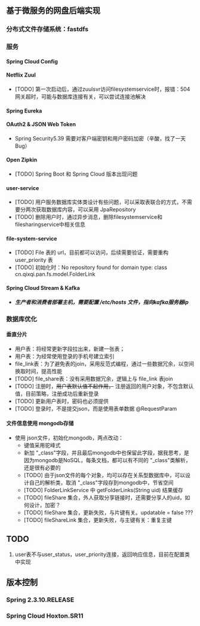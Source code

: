 ## 基于微服务的网盘后端实现

### 分布式文件存储系统：fastdfs

### 服务

#### Spring Cloud Config
    
#### Netflix Zuul
* [TODO] 第一次启动后，通过zuulsvr访问filesystemservice时，报错：504网关超时，可能与数据库连接有关，可以尝试连接池解决

#### Spring Eureka 

#### OAuth2 & JSON Web Token
* Spring Security5.39 需要对客户端密钥和用户密码加密（辛酸，找了一天Bug）

#### Open Zipkin
* [TODO] Spring Boot 和 Spring Cloud 版本出现问题

#### user-service
* [TODO] 用户服务数据库实体类设计有些问题，可以采取表联合的方式，不需要分两次获取数据库内容，可以采用 JpaRepository
* [TODO] 删除用户时，通过异步消息，删除filesystemservice和filesharingservice中相关信息

#### file-system-service
* [TODO] File 表的 url，目前都可以访问，后续需要验证，需要重构 user_priority 表
* [TODO] 初始化时：No repository found for domain type: class cn.qixqi.pan.fs.model.FolderLink

#### Spring Cloud Stream & Kafka
* ***生产者和消费者部署主机，需要配置 /etc/hosts 文件，指向kafka服务器ip***


### 数据库优化
#### 垂直分片
* 用户表：将经常更新字段拉出来，新建一张表；
* 用户表：为经常使用登录的手机号建立索引
* file_link表：为了避免表的join，采用反范式编程，通过一些数据冗余，以空间换取时间，提高性能
* [TODO] file_share表：没有采用数据冗余，逻辑上与 file_link 表join
* [TODO] 注册时，~~用户表默认值不起作用，~~ 注册返回的用户对象，不包含默认值，目前策略，注册成功后重新登录
* [TODO] 更新用户表时，密码也必须提供
* [TODO] 登录时，不是提交json，而是使用表单数据 @RequestParam

#### 文件信息使用 mongodb存储
* 使用 json文件，初始化mongodb，两点改动：
    * 键值采用驼峰式
    * 新加 "_class"字段，并且最后mongodb中也保留此字段，据我思考，是因为mongodb是NoSQL，每条文档，都可以有不同的 "_class"类解析，还是很有必要的
    * [TODO] 由于json文件的每个对象，均可以存在关系型数据库中，可以设计自己的解析类，取消 "_class"字段存到mongodb中，节省空间
    * [TODO] FolderLinkService 中 getFolderLinks(String uid) 结果缓存
    * [TODO] fileShare 集合，外人获取分享链接时，还需要分享人的uid，如何设计，加密？
    * [TODO] fileShare 集合，更新失败，与片键有关。updatable = false ???
    * [TODO] fileShareLink 集合，更新失败，与主键有关：重复主键

## TODO
1. user表不与user_status，user_priority连接，返回响应信息，目前在配置类中实现

## 版本控制
### Spring 2.3.10.RELEASE
### Spring Cloud Hoxton.SR11